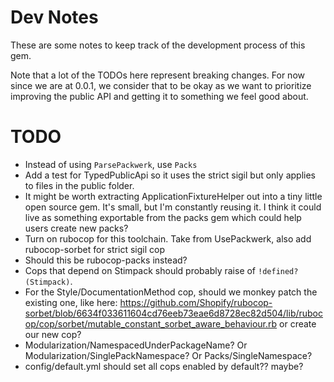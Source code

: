 # Dev Notes

These are some notes to keep track of the development process of this gem.

Note that a lot of the TODOs here represent breaking changes. For now since we are at 0.0.1, we consider that to be okay as we want to prioritize improving the public API and getting it to something we feel good about.

# TODO
- Instead of using `ParsePackwerk`, use `Packs`
- Add a test for TypedPublicApi so it uses the strict sigil but only applies to files in the public folder.
- It might be worth extracting ApplicationFixtureHelper out into a tiny little open source gem. It's small, but I'm constantly reusing it. I think it could live as something exportable from the packs gem which could help users create new packs?
- Turn on rubocop for this toolchain. Take from UsePackwerk, also add rubocop-sorbet for strict sigil cop
- Should this be rubocop-packs instead?
- Cops that depend on Stimpack should probably raise of `!defined?(Stimpack)`.
- For the Style/DocumentationMethod cop, should we monkey patch the existing one, like here: https://github.com/Shopify/rubocop-sorbet/blob/6634f033611604cd76eeb73eae6d8728ec82d504/lib/rubocop/cop/sorbet/mutable_constant_sorbet_aware_behaviour.rb or create our new cop?
- Modularization/NamespacedUnderPackageName? Or Modularization/SinglePackNamespace? Or Packs/SingleNamespace? 
- config/default.yml should set all cops enabled by default?? maybe?
